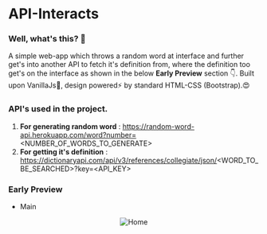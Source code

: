 # API-Interacts

### Well, what's this? 🤔
A simple web-app which throws a random word at interface and further get's into another API to fetch it's definition from, where the definition too get's on the interface as shown in the below **Early Preview** section 👇. Built upon VanillaJs🍦, design powered⚡ by standard HTML-CSS (Bootstrap).😍

### API's used in the project.
1. **For generating random word**  : https://random-word-api.herokuapp.com/word?number=<NUMBER_OF_WORDS_TO_GENERATE> 
2. **For getting it's definition** : https://dictionaryapi.com/api/v3/references/collegiate/json/<WORD_TO_BE_SEARCHED>?key=<API_KEY>

### Early Preview

- Main
<p align="center">
  <img src="https://i.ibb.co/DYVW8kP/screely-1610973108116.png" title="Home"/>
</p>
